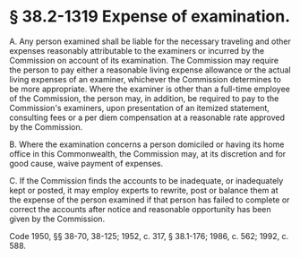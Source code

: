 # § 38.2-1319 Expense of examination.

<p>A. Any person examined shall be liable for the necessary traveling and other expenses reasonably attributable to the examiners or incurred by the Commission on account of its examination. The Commission may require the person to pay either a reasonable living expense allowance or the actual living expenses of an examiner, whichever the Commission determines to be more appropriate. Where the examiner is other than a full-time employee of the Commission, the person may, in addition, be required to pay to the Commission's examiners, upon presentation of an itemized statement, consulting fees or a per diem compensation at a reasonable rate approved by the Commission.</p><p>B. Where the examination concerns a person domiciled or having its home office in this Commonwealth, the Commission may, at its discretion and for good cause, waive payment of expenses.</p><p>C. If the Commission finds the accounts to be inadequate, or inadequately kept or posted, it may employ experts to rewrite, post or balance them at the expense of the person examined if that person has failed to complete or correct the accounts after notice and reasonable opportunity has been given by the Commission.</p><p>Code 1950, §§ 38-70, 38-125; 1952, c. 317, § 38.1-176; 1986, c. 562; 1992, c. 588.</p>